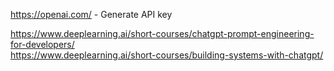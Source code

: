https://openai.com/ - Generate API key  

https://www.deeplearning.ai/short-courses/chatgpt-prompt-engineering-for-developers/  
https://www.deeplearning.ai/short-courses/building-systems-with-chatgpt/  
